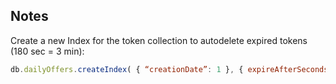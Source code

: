 ## Notes
Create a new Index for the token collection to autodelete expired tokens (180 sec = 3 min): 
```js
db.dailyOffers.createIndex( { “creationDate”: 1 }, { expireAfterSeconds: 180 } )
```